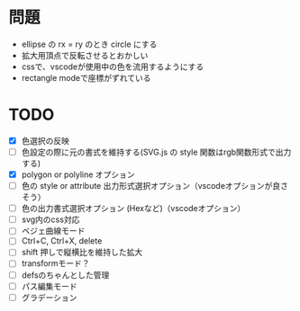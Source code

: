 # 問題
- ellipse の rx = ry のとき circle にする
- 拡大用頂点で反転させるとおかしい
- cssで、vscodeが使用中の色を流用するようにする
- rectangle modeで座標がずれている

# TODO
- [x] 色選択の反映
- [ ] 色設定の際に元の書式を維持する(SVG.js の style 関数はrgb関数形式で出力する)
- [x] polygon or polyline オプション
- [ ] 色の style or attribute 出力形式選択オプション（vscodeオプションが良さそう）
- [ ] 色の出力書式選択オプション (Hexなど)（vscodeオプション）
- [ ] svg内のcss対応
- [ ] ベジェ曲線モード
- [ ] Ctrl+C, Ctrl+X, delete
- [ ] shift 押しで縦横比を維持した拡大
- [ ] transformモード？
- [ ] defsのちゃんとした管理
- [ ] パス編集モード
- [ ] グラデーション
